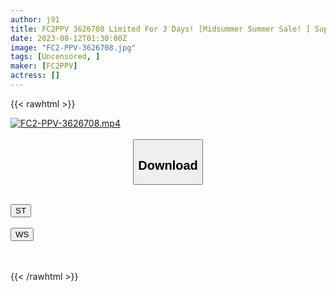 ```yaml
---
author: j91
title: FC2PPV 3626708 Limited For 3 Days! [Midsummer Summer Sale! ] Super Talent! Slope-Based Slender Raw Stone Beauty ○ Woman! Miraculous Sequel! Have You Ever Seen A Beautiful Woman Disturbed So Far? From The First Date To The First Cum… You’ll Regret It If You Don’t Watch It
date: 2023-08-12T01:30:00Z
image: "FC2-PPV-3626708.jpg"
tags: [Uncensored, ]
maker: [FC2PPV]
actress: []
---
```



{{< rawhtml >}}

<div class="video" data-videoid="kp0A2P64VRfO12k">
    <a href="javascript:;">
        <img src="https://my.j91.asia/posts/FC2-PPV-3626708/FC2-PPV-3626708.jpg" width="WIDTH" height="HEIGHT" alt="FC2-PPV-3626708.mp4" loading="lazy">
    </a>
</div>

<script type="text/javascript" src="https://j91.asia/asset/on-demand-st.js"></script>

<br>
  <link rel="stylesheet" href="https://j91.asia/asset/bs5.css">
  
  <center>
  <button class="btn btn-primary" type="button" data-bs-toggle="collapse" data-bs-target=".multi-collapse" aria-expanded="false" aria-controls="multiCollapseExample1 multiCollapseExample2"><h2>Download</h2></button></center>
</p>
<div class="row">
  <div class="col">
    <div class="collapse multi-collapse" id="multiCollapseExample1">
      <div class="card card-body">
	      	      <br>
<div class="buttons">  
<a href="https://streamtape.to/v/kp0A2P64VRfO12k"><button class="btn-hover color-3"><i class="fa fa-download"></i> ST</button></a></div>
    </div>
  </div>
</div>
  <div class="col">
    <div class="collapse multi-collapse" id="multiCollapseExample2">
      <div class="card card-body">
	      <br>
<div class="buttons">
    <a href="https://wolfstream.tv/p1npgu8kvk3n"><button class="btn-hover color-9"><i class="fa fa-download"></i> WS</button></a></div>
<br><br>
      </div>
    </div>
  </div>
</div>

{{< /rawhtml >}}